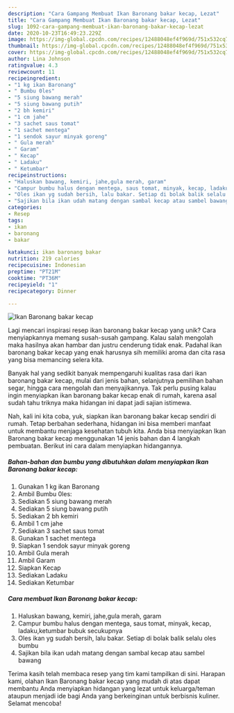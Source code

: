 ```yaml
---
description: "Cara Gampang Membuat Ikan Baronang bakar kecap, Lezat"
title: "Cara Gampang Membuat Ikan Baronang bakar kecap, Lezat"
slug: 1092-cara-gampang-membuat-ikan-baronang-bakar-kecap-lezat
date: 2020-10-23T16:49:23.229Z
image: https://img-global.cpcdn.com/recipes/12488048ef4f969d/751x532cq70/ikan-baronang-bakar-kecap-foto-resep-utama.jpg
thumbnail: https://img-global.cpcdn.com/recipes/12488048ef4f969d/751x532cq70/ikan-baronang-bakar-kecap-foto-resep-utama.jpg
cover: https://img-global.cpcdn.com/recipes/12488048ef4f969d/751x532cq70/ikan-baronang-bakar-kecap-foto-resep-utama.jpg
author: Lina Johnson
ratingvalue: 4.3
reviewcount: 11
recipeingredient:
- "1 kg ikan Baronang"
- " Bumbu 0les"
- "5 siung bawang merah"
- "5 siung bawang putih"
- "2 bh kemiri"
- "1 cm jahe"
- "3 sachet saus tomat"
- "1 sachet mentega"
- "1 sendok sayur minyak goreng"
- " Gula merah"
- " Garam"
- " Kecap"
- " Ladaku"
- " Ketumbar"
recipeinstructions:
- "Haluskan bawang, kemiri, jahe,gula merah, garam"
- "Campur bumbu halus dengan mentega, saus tomat, minyak, kecap, ladaku,ketumbar bubuk secukupnya"
- "Oles ikan yg sudah bersih, lalu bakar. Setiap di bolak balik selalu oles bumbu"
- "Sajikan bila ikan udah matang dengan sambal kecap atau sambel bawang"
categories:
- Resep
tags:
- ikan
- baronang
- bakar

katakunci: ikan baronang bakar 
nutrition: 219 calories
recipecuisine: Indonesian
preptime: "PT21M"
cooktime: "PT36M"
recipeyield: "1"
recipecategory: Dinner

---
```



![Ikan Baronang bakar kecap](https://img-global.cpcdn.com/recipes/12488048ef4f969d/751x532cq70/ikan-baronang-bakar-kecap-foto-resep-utama.jpg)

Lagi mencari inspirasi resep ikan baronang bakar kecap yang unik? Cara menyiapkannya memang susah-susah gampang. Kalau salah mengolah maka hasilnya akan hambar dan justru cenderung tidak enak. Padahal ikan baronang bakar kecap yang enak harusnya sih memiliki aroma dan cita rasa yang bisa memancing selera kita.

Banyak hal yang sedikit banyak mempengaruhi kualitas rasa dari ikan baronang bakar kecap, mulai dari jenis bahan, selanjutnya pemilihan bahan segar, hingga cara mengolah dan menyajikannya. Tak perlu pusing kalau ingin menyiapkan ikan baronang bakar kecap enak di rumah, karena asal sudah tahu triknya maka hidangan ini dapat jadi sajian istimewa.




Nah, kali ini kita coba, yuk, siapkan ikan baronang bakar kecap sendiri di rumah. Tetap berbahan sederhana, hidangan ini bisa memberi manfaat untuk membantu menjaga kesehatan tubuh kita. Anda bisa menyiapkan Ikan Baronang bakar kecap menggunakan 14 jenis bahan dan 4 langkah pembuatan. Berikut ini cara dalam menyiapkan hidangannya.

<!--inarticleads1-->

##### Bahan-bahan dan bumbu yang dibutuhkan dalam menyiapkan Ikan Baronang bakar kecap:

1. Gunakan 1 kg ikan Baronang
1. Ambil  Bumbu 0les:
1. Sediakan 5 siung bawang merah
1. Sediakan 5 siung bawang putih
1. Sediakan 2 bh kemiri
1. Ambil 1 cm jahe
1. Sediakan 3 sachet saus tomat
1. Gunakan 1 sachet mentega
1. Siapkan 1 sendok sayur minyak goreng
1. Ambil  Gula merah
1. Ambil  Garam
1. Siapkan  Kecap
1. Sediakan  Ladaku
1. Sediakan  Ketumbar




<!--inarticleads2-->

##### Cara membuat Ikan Baronang bakar kecap:

1. Haluskan bawang, kemiri, jahe,gula merah, garam
1. Campur bumbu halus dengan mentega, saus tomat, minyak, kecap, ladaku,ketumbar bubuk secukupnya
1. Oles ikan yg sudah bersih, lalu bakar. Setiap di bolak balik selalu oles bumbu
1. Sajikan bila ikan udah matang dengan sambal kecap atau sambel bawang




Terima kasih telah membaca resep yang tim kami tampilkan di sini. Harapan kami, olahan Ikan Baronang bakar kecap yang mudah di atas dapat membantu Anda menyiapkan hidangan yang lezat untuk keluarga/teman ataupun menjadi ide bagi Anda yang berkeinginan untuk berbisnis kuliner. Selamat mencoba!
